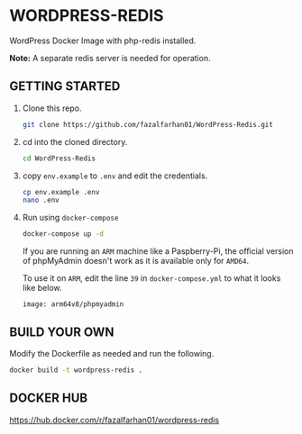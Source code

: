 # WORDPRESS-REDIS
WordPress Docker Image with php-redis installed.

__Note:__ A separate redis server is needed for operation.

## GETTING STARTED
1. Clone this repo.
    ```BASH
    git clone https://github.com/fazalfarhan01/WordPress-Redis.git
    ```

2. cd into the cloned directory.
    ```BASH
    cd WordPress-Redis
    ```

3. copy `env.example` to `.env` and edit the credentials.
    ```BASH
    cp env.example .env
    nano .env
    ```

4. Run using `docker-compose`

    ```BASH
    docker-compose up -d
    ```
    If you are running an `ARM` machine like a Paspberry-Pi, the official version of phpMyAdmin doesn't work as it is available only for `AMD64`. 
    
    To use it on `ARM`, edit the line `39` in `docker-compose.yml` to what it looks like below.

    ```DOCKER-COMPOSE
    image: arm64v8/phpmyadmin
    ```

## BUILD YOUR OWN
Modify the Dockerfile as needed and run the following.
```BASH
docker build -t wordpress-redis .
```

## DOCKER HUB
https://hub.docker.com/r/fazalfarhan01/wordpress-redis